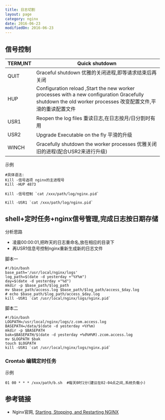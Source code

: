 ```yaml
---
title: 日志切割
layout: page
category: nginx
date: 2016-06-23
modifiedOn: 2016-06-23
---
```


## 信号控制

| TERM,INT   | Quick shutdown   | 
| --------   | -----  | 
| QUIT        |  Graceful shutdown  优雅的关闭进程,即等请求结束后再关闭 |   
| HUP         |  Configuration reload ,Start the new worker processes with a new configuration Gracefully shutdown the old worker processes 改变配置文件,平滑的重读配置文件   |   
| USR1        |   Reopen the log files 重读日志,在日志按月/日分割时有用    |  
| USR2        |  Upgrade Executable on the fly 平滑的升级                |
| WINCH       |  Gracefully shutdown the worker processes 优雅关闭旧的进程(配合USR2来进行升级)     |

示例

```shell
#具体语法:
Kill -信号选项 nginx的主进程号
Kill -HUP 4873
 
Kill -信号控制 `cat /xxx/path/log/nginx.pid`
 
Kill -USR1 `cat /xxx/path/log/nginx.pid`
```


## shell+定时任务+nginx信号管理,完成日志按日期存储

分析思路

- 凌晨00:00:01,把昨天的日志重命名,放在相应的目录下
- 再USR1信息号控制nginx重新生成新的日志文件

脚本一

```shell
#!/bin/bash
base_path='/usr/local/nginx/logs'
log_path=$(date -d yesterday +"%Y%m")
day=$(date -d yesterday +"%d")
mkdir -p $base_path/$log_path
mv $base_path/access.log $base_path/$log_path/access_$day.log
# echo $base_path/$log_path/access_$day.log
kill -USR1 `cat /usr/local/nginx/logs/nginx.pid`

```

脚本二

```shell
#!/bin/bash
LOGPATH=/usr/local/nginx/logs/z.com.access.log
BASEPATH=/data/$(date -d yesterday +%Y%m)
mkdir -p $BASEPATH
bak=$BASEPATH/$(date -d yesterday +%d%H%M).zcom.access.log
mv $LOGPATH $bak
touch $LOGPATH
kill -USR1 `cat /usr/local/nginx/logs/nginx.pid`

```

### Crontab 编辑定时任务

示例

```shell
01 00 * * * /xxx/path/b.sh  #每天0时1分(建议在02-04点之间,系统负载小)
```

## 参考链接

- Nginx官网, [Starting, Stopping, and Restarting NGINX](https://www.nginx.com/resources/wiki/start/topics/tutorials/commandline/)